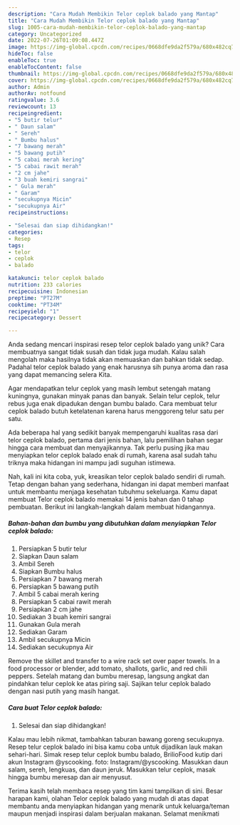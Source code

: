 ```yaml
---
description: "Cara Mudah Membikin Telor ceplok balado yang Mantap"
title: "Cara Mudah Membikin Telor ceplok balado yang Mantap"
slug: 1005-cara-mudah-membikin-telor-ceplok-balado-yang-mantap
category: Uncategorized
date: 2022-07-26T01:09:08.447Z
image: https://img-global.cpcdn.com/recipes/0668dfe9da2f579a/680x482cq70/telor-ceplok-balado-foto-resep-utama.jpg
hideToc: false
enableToc: true
enableTocContent: false
thumbnail: https://img-global.cpcdn.com/recipes/0668dfe9da2f579a/680x482cq70/telor-ceplok-balado-foto-resep-utama.jpg
cover: https://img-global.cpcdn.com/recipes/0668dfe9da2f579a/680x482cq70/telor-ceplok-balado-foto-resep-utama.jpg
author: Admin
authorAv: notfound
ratingvalue: 3.6
reviewcount: 13
recipeingredient:
- "5 butir telur"
- " Daun salam"
- " Sereh"
- " Bumbu halus"
- "7 bawang merah"
- "5 bawang putih"
- "5 cabai merah kering"
- "5 cabai rawit merah"
- "2 cm jahe"
- "3 buah kemiri sangrai"
- " Gula merah"
- " Garam"
- "secukupnya Micin"
- "secukupnya Air"
recipeinstructions:

- "Selesai dan siap dihidangkan!"
categories:
- Resep
tags:
- telor
- ceplok
- balado

katakunci: telor ceplok balado 
nutrition: 233 calories
recipecuisine: Indonesian
preptime: "PT27M"
cooktime: "PT34M"
recipeyield: "1"
recipecategory: Dessert

---
```





Anda sedang mencari inspirasi resep telor ceplok balado yang unik? Cara membuatnya sangat tidak susah dan tidak juga mudah. Kalau salah mengolah maka hasilnya tidak akan memuaskan dan bahkan tidak sedap. Padahal telor ceplok balado yang enak harusnya sih punya aroma dan rasa yang dapat memancing selera Kita.





Agar mendapatkan telur ceplok yang masih lembut setengah matang kuningnya, gunakan minyak panas dan banyak. Selain telur ceplok, telur rebus juga enak dipadukan dengan bumbu balado. Cara membuat telur ceplok balado butuh ketelatenan karena harus menggoreng telur satu per satu.

Ada beberapa hal yang sedikit banyak mempengaruhi kualitas rasa dari telor ceplok balado, pertama dari jenis bahan, lalu pemilihan bahan segar hingga cara membuat dan menyajikannya. Tak perlu pusing jika mau menyiapkan telor ceplok balado enak di rumah, karena asal sudah tahu triknya maka hidangan ini mampu jadi suguhan istimewa.






Nah, kali ini kita coba, yuk, kreasikan telor ceplok balado sendiri di rumah. Tetap dengan bahan yang sederhana, hidangan ini dapat memberi manfaat untuk membantu menjaga kesehatan tubuhmu sekeluarga. Kamu dapat membuat Telor ceplok balado memakai 14 jenis bahan dan 0 tahap pembuatan. Berikut ini langkah-langkah dalam membuat hidangannya.

<!--inarticleads1-->

##### Bahan-bahan dan bumbu yang dibutuhkan dalam menyiapkan Telor ceplok balado:

1. Persiapkan 5 butir telur
1. Siapkan  Daun salam
1. Ambil  Sereh
1. Siapkan  Bumbu halus
1. Persiapkan 7 bawang merah
1. Persiapkan 5 bawang putih
1. Ambil 5 cabai merah kering
1. Persiapkan 5 cabai rawit merah
1. Persiapkan 2 cm jahe
1. Sediakan 3 buah kemiri sangrai
1. Gunakan  Gula merah
1. Sediakan  Garam
1. Ambil secukupnya Micin
1. Sediakan secukupnya Air


Remove the skillet and transfer to a wire rack set over paper towels. In a food processor or blender, add tomato, shallots, garlic, and red chili peppers. Setelah matang dan bumbu meresap, langsung angkat dan pindahkan telur ceplok ke atas piring saji. Sajikan telur ceplok balado dengan nasi putih yang masih hangat. 

<!--inarticleads2-->

##### Cara buat Telor ceplok balado:


1. Selesai dan siap dihidangkan!

Kalau mau lebih nikmat, tambahkan taburan bawang goreng secukupnya. Resep telur ceplok balado ini bisa kamu coba untuk dijadikan lauk makan sehari-hari. Simak resep telur ceplok bumbu balado, BrilioFood kutip dari akun Instagram @yscooking. foto: Instagram/@yscooking. Masukkan daun salam, sereh, lengkuas, dan daun jeruk. Masukkan telur ceplok, masak hingga bumbu meresap dan air menyusut. 

Terima kasih telah membaca resep yang tim kami tampilkan di sini. Besar harapan kami, olahan Telor ceplok balado yang mudah di atas dapat membantu anda menyiapkan hidangan yang menarik untuk keluarga/teman maupun menjadi inspirasi dalam berjualan makanan. Selamat menikmati
